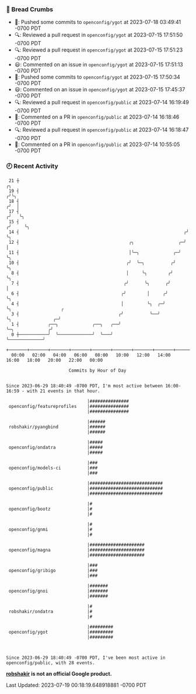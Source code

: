 ### 🍞 Bread Crumbs

 * 🚢: Pushed some commits to `openconfig/ygot` at 2023-07-18 03:49:41 -0700 PDT
 * 🔍: Reviewed a pull request in  `openconfig/ygot` at 2023-07-15 17:51:50 -0700 PDT
 * 🔍: Reviewed a pull request in  `openconfig/ygot` at 2023-07-15 17:51:23 -0700 PDT
 * 😃: Commented on an issue in `openconfig/ygot` at 2023-07-15 17:51:13 -0700 PDT
 * 🚢: Pushed some commits to `openconfig/ygot` at 2023-07-15 17:50:34 -0700 PDT
 * 😃: Commented on an issue in `openconfig/ygot` at 2023-07-15 17:45:37 -0700 PDT
 * 🔍: Reviewed a pull request in  `openconfig/public` at 2023-07-14 16:19:49 -0700 PDT
 * 💬: Commented on a PR in  `openconfig/public` at 2023-07-14 16:18:46 -0700 PDT
 * 🔍: Reviewed a pull request in  `openconfig/public` at 2023-07-14 16:18:47 -0700 PDT
 * 💬: Commented on a PR in  `openconfig/public` at 2023-07-14 10:55:05 -0700 PDT

### 🕘 Recent Activity
```
 21 ┼                                                                    ╭╮
 19 ┤                                                                   ╭╯╰╮
 18 ┤                                                                  ╭╯  │
 17 ┤                                                                 ╭╯   ╰╮
 15 ┤                                                                ╭╯     ╰╮
 14 ┤                                                               ╭╯       ╰╮
 12 ┤                                          ╭╮                 ╭─╯         │
 11 ┤                                          │╰─╮             ╭─╯           ╰╮
 10 ┤                                         ╭╯  ╰─╮          ╭╯              ╰╮
  8 ┤                                         │     ╰╮        ╭╯                ╰╮
  7 ┤                                        ╭╯      ╰╮      ╭╯                  │
  6 ┤                                       ╭╯        │     ╭╯                   ╰╮
  4 ┤                                       │         ╰╮  ╭─╯                     ╰╮                   ╭
  3 ┤                                      ╭╯          ╰──╯                        ╰╮                ╭─╯
  1 ┤           ╭──╮             ╭──╮   ╭──╯                                        ╰─╮             ╭╯
  0 ┼───────────╯  ╰─────────────╯  ╰───╯                                             ╰─────────────╯
    +───────+───────+───────+───────+───────+───────+───────+───────+───────+───────+───────+───────+────
  00:00   02:00   04:00   06:00   08:00   10:00   12:00   14:00   16:00   18:00   20:00   22:00   00:00   

						Commits by Hour of Day


Since 2023-06-29 18:40:49 -0700 PDT, I'm most active between 16:00-16:59 - with 21 events in that hour.

```



```
                               |###############
 openconfig/featureprofiles    |###############
                               |###############

                               |######
 robshakir/pyangbind           |######
                               |######

                               |#####
 openconfig/ondatra            |#####
                               |#####

                               |###
 openconfig/models-ci          |###
                               |###

                               |############################
 openconfig/public             |############################
                               |############################

                               |#
 openconfig/bootz              |#
                               |#

                               |#
 openconfig/gnmi               |#
                               |#

                               |#####################
 openconfig/magna              |#####################
                               |#####################

                               |###
 openconfig/gribigo            |###
                               |###

                               |#######
 openconfig/gnoi               |#######
                               |#######

                               |#
 robshakir/ondatra             |#
                               |#

                               |#########
 openconfig/ygot               |#########
                               |#########



Since 2023-06-29 18:40:49 -0700 PDT, I've been most active in openconfig/public, with 28 events.

```
**[robshakir](mailto:robjs@google.com) is not an official Google product.**  


Last Updated: 2023-07-19 00:18:19.648918881 -0700 PDT
